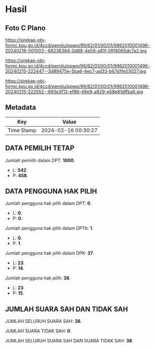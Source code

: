 # Hasil

## Foto C Plano

https://sirekap-obj-formc.kpu.go.id/4ccd/pemilu/ppwp/99/62/01/00/01/9962010001496-20240216-001003--68236384-0d88-4e59-a81f-0916065dc7a2.jpg

https://sirekap-obj-formc.kpu.go.id/4ccd/pemilu/ppwp/99/62/01/00/01/9962010001496-20240215-222447--3d89475e-5ba6-4ec7-ad33-b67d1fe03027.jpg

https://sirekap-obj-formc.kpu.go.id/4ccd/pemilu/ppwp/99/62/01/00/01/9962010001496-20240215-222552--893e3f12-ef86-49e9-a929-e58e81dffba5.jpg


## Metadata

| Key        | Value               |
| ---------- | ------------------- |
| Time Stamp | 2024-02-16 00:30:27 |


## DATA PEMILIH TETAP

Jumlah pemilih dalam DPT: **1000**.
 * L: **542**.
 * P: **458**.

## DATA PENGGUNA HAK PILIH

Jumlah pengguna hak pilih dalam DPT: **0**.
 * L: **0**.
 * P: **0**.

Jumlah pengguna hak pilih dalam DPTb: **1**.
 * L: **0**.
 * P: **1**.

Jumlah pengguna hak pilih dalam DPK: **37**.
 * L: **23**.
 * P: **14**.

Jumlah pengguna hak pilih: **38**.
 * L: **23**.
 * P: **15**.

## JUMLAH SUARA SAH DAN TIDAK SAH

JUMLAH SELURUH SUARA SAH: **38**.

JUMLAH SUARA TIDAK SAH: **0**.

JUMLAH SELURUH SUARA SAH DAN SUARA TIDAK SAH: **38**.


